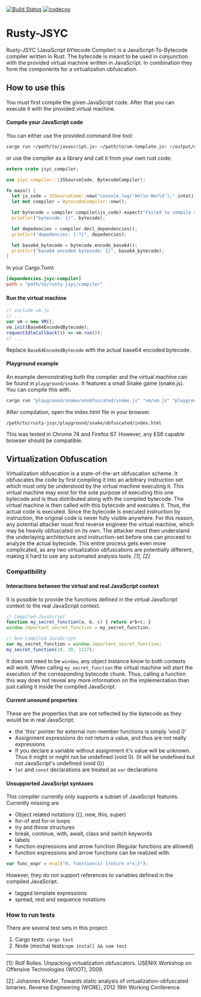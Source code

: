 [![Build Status](https://travis-ci.com/jwillbold/rusty-jsyc.svg?token=hPh87VpFt3MQPwdySdkS&branch=master)](https://travis-ci.com/jwillbold/rusty-jsyc)
[![codecov](https://codecov.io/gh/jwillbold/rusty-jsyc/branch/master/graph/badge.svg?token=puTrXEsmcx)](https://codecov.io/gh/jwillbold/rusty-jsyc)


# Rusty-JSYC

Rusty-JSYC (JavaScript bYtecode Compiler) is a JavaScript-To-Bytecode compiler written in Rust. The bytecode is meant to be used in conjunction with the provided virtual machine written in JavaScript. In combination they form the components for a virtualization obfuscation.

## How to use this
You must first compile the given JavaScript code. After that you can execute it with the provided virtual machine.

#### Compile your JavaScript code

You can either use the provided command line tool:

```Bash
cargo run </path/to/javascript.js> </path/to/vm-template.js> </output/dir> -d
```

or use the compiler as a library and call it from your own rust code:

```Rust
extern crate jsyc_compiler;

use jsyc_compiler::{JSSourceCode, BytecodeCompiler};

fn main() {
  let js_code = JSSourceCode::new("console.log('Hello World');".into());
  let mut compiler = BytecodeCompiler::new();

  let bytecode = compiler.compile(&js_code).expect("Failed to compile code");
  println!("bytecode: {}", bytecode);

  let depedencies = compiler.decl_dependencies();
  println!("depedencies: {:?}", depedencies);

  let base64_bytecode = bytecode.encode_base64();
  println!("base64 encoded bytecode: {}", base64_bytecode);
}
```

In your Cargo.Toml:
```Toml
[dependencies.jsyc-compiler]
path = "path/to/rusty-jsyc/compiler"
```

#### Run the virtual machine
```JavaScript
// include vm.js
// ...
var vm = new VM();
vm.init(Base64EncodedBytecode);
requestIdleCallback(() => vm.run());
// ...
```
Replace ``Base64EncodedBytecode`` with the actual base64 encoded bytecode.

#### Playground example

An example demonstrating both the compiler and the virtual machine can be found in ``playground/snake``. It features a small Snake game (snake.js).
You can compile this with:
```Bash
cargo run "playground/snake/unobfuscated/snake.js" "vm/vm.js" "playground/snake/obfuscated" "playground/snake/unobfuscated/index.html"
```
After compilation, open the index.html file in your browser.
```
/path/to/rusty-jsyc/playground/snake/obfuscated/index.html
```
This was tested in Chrome 74 and Firefox 67. However, any ES6 capable browser should be compatible.

## Virtualization Obfuscation

Virtualization obfuscation is a state-of-the-art obfuscation scheme. It obfuscates the code by first compiling it into an arbitrary instruction set which must only be understood by the virtual machine executing it. This virtual machine may exist for the sole purpose of executing this one bytecode and is thus distributed along with the compiled bytecode. The virtual machine is then called with this bytecode and executes it. Thus, the actual code is executed.
Since the bytecode is executed instruction by instruction, the original code is never fully visible anywhere. For this reason, any potential attacker must first reverse engineer the virtual machine, which may be heavily obfuscated on its own. The attacker must then understand the underlaying architecture and instruction-set before one can proceed to analyze the actual bytecode. This entire process gets even more complicated, as any two virtualization obfuscations are potentially different, making it hard to use any automated analysis tools. <cite>[1], [2]</cite>

### Compatibility

#### Interactions between the virtual and real JavaScript context
It is possible to provide the functions defined in the virtual JavaScript context to the real JavaScript context.
```JavaScript
// Compiled JavaScript
function my_secret_function(a, b, c) { return a*b+c; }
window.important_secret_function = my_secret_function;
```

```JavaScript
// Non-Compiled JavaScript
var my_secret_function = window.important_secret_function;
my_secret_function(10, 20, 1337);
```

It does not need to be ``window``, any object instance know to both contexts will work. When calling ``my_secret_function`` the virtual machine will start the execution of the corresponding bytecode chunk. Thus, calling a function this way does not reveal any more information on the implementation than just calling it inside the compiled JavaScript.

#### Current unsound properties
These are the properties that are not reflected by the bytecode as they would be in real JavaScript.
 - the 'this' pointer for external non-member functions is simply 'void 0'
 - Assignment expressions do not return a value, and thus are not really expressions
 - If you declare a variable without assignment it's value will be unknown. Thus it might or might not be undefined (void 0). (It will be undefined but not JavaScript's undefined (void 0))
 - ``let`` and ``const`` declarations are treated as ``var`` declarations

#### Unsupported JavaScript syntaxes
This compiler currently only supports a subset of JavaScript features. Currently missing are
 - Object related notations ({}, new, this, super)
 - for-of and for-in loops
 - try and throw structures
 - break, continue, with, await, class and switch keywords
 - labels
 - function expressions and arrow function (Regular functions are allowed)
  - function expressions and arrow functions can be realized with:
  ```JavaScript
  var func_expr = eval("0, function(x) {return x*x;}");
  ```
  However, they do not support references to variables defined in the compiled JavaScript.
 - tagged template expressions
 - spread, rest and sequence notations

### How to run tests
There are several test sets in this project:
 1. Cargo tests: ``cargo test``
 2. Node (mocha) tests:``npm install && nom test``

_____________________________________
[1]: Rolf Rolles. Unpacking virtualization obfuscators. USENIX Workshop on Offensive Technologies (WOOT), 2009.

[2]: Johannes Kinder. Towards static analysis of virtualization-obfuscated binaries. Reverse Engineering (WCRE), 2012 19th Working Conference.
